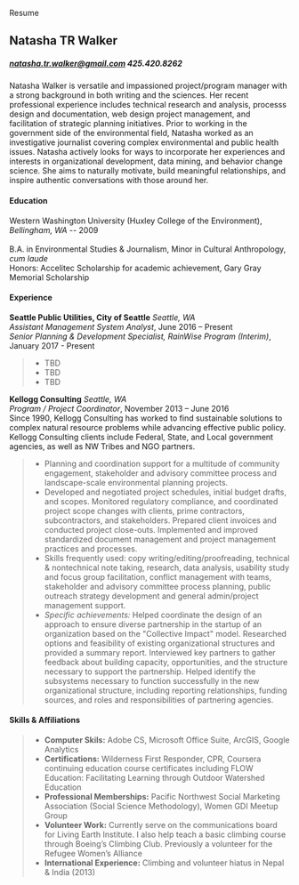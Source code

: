 Resume

## Natasha TR Walker 
##### natasha.tr.walker@gmail.com 425.420.8262

Natasha Walker is versatile and impassioned project/program manager with a strong background in both writing and the sciences. Her recent professional experience includes technical research and analysis, processs design and documentation, web design project management, and facilitation of strategic planning initiatives. Prior to working in the government side of the environmental field, Natasha worked as an investigative journalist covering complex environmental and public health issues. Natasha actively looks for ways to incorporate her experiences and interests in organizational development, data mining, and behavior change science. She aims to naturally motivate, build meaningful relationships, and inspire authentic conversations with those around her.


#### **Education**  
Western Washington University (Huxley College of the Environment), _Bellingham, WA_ -- 2009  			    	                     	 
<br>B.A. in Environmental Studies & Journalism, Minor in Cultural Anthropology, _cum laude_  
Honors: Accelitec Scholarship for academic achievement, Gary Gray Memorial Scholarship

#### **Experience**

**Seattle Public Utilities, City of Seattle**  _Seattle, WA_  
_Assistant Management System Analyst_, June 2016 – Present  
_Senior Planning & Development Specialist, RainWise Program (Interim)_, January 2017 - Present
>* TBD
>* TBD
>* TBD

**Kellogg Consulting** _Seattle, WA_  
_Program / Project Coordinator_, November 2013 – June 2016 <br>
Since 1990, Kellogg Consulting has worked to find sustainable solutions to complex natural resource problems while advancing effective public policy. Kellogg Consulting clients include Federal, State, and Local government agencies, as well as NW Tribes and NGO partners. 
>* Planning and coordination support for a multitude of community engagement, stakeholder and advisory committee process and landscape-scale environmental planning projects. 
>* Developed and negotiated project schedules, initial budget drafts, and scopes. Monitored regulatory compliance, and coordinated project scope changes with clients, prime contractors, subcontractors, and stakeholders. Prepared client invoices and conducted project close-outs. Implemented and improved standardized document management and project management practices and processes.
>* Skills frequently used: copy writing/editing/proofreading, technical & nontechnical note taking, research, data analysis, usability study and focus group facilitation, conflict management with teams, stakeholder and advisory committee process planning, public outreach strategy development and general admin/project management support.
>* _Specific achievements:_ Helped coordinate the design of an approach to ensure diverse partnership in the startup of an organization based on the "Collective Impact" model. Researched options and feasibility of existing organizational structures and provided a summary report. Interviewed key partners to gather feedback about building capacity, opportunities, and the structure necessary to support the partnership. Helped identify the subsystems necessary to function successfully in the new organizational structure, including reporting relationships, funding sources, and roles and responsibilities of partnering agencies.

#### **Skills & Affiliations**
>* **Computer Skils:** Adobe CS, Microsoft Office Suite, ArcGIS, Google Analytics   
>* **Certifications:** Wilderness First Responder, CPR, Coursera continuing education course certificates including FLOW Education: Facilitating Learning through Outdoor Watershed Education 
>* **Professional Memberships:** Pacific Northwest Social Marketing Association (Social Science Methodology), Women GDI Meetup Group
>* **Volunteer Work:** Currently serve on the communications board for Living Earth Institute. I also help teach a basic climbing course through Boeing’s Climbing Club. Previously a volunteer for the Refugee Women’s Alliance
>* **International Experience:** Climbing and volunteer hiatus in Nepal & India (2013)
